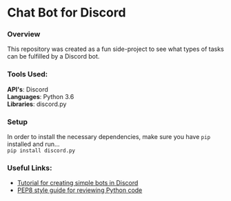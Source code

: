 # Chat Bot for Discord

### Overview
This repository was created as a fun side-project to see what types of tasks can be fulfilled by a Discord bot. 
### Tools Used:  
**API's**: Discord  
**Languages**: Python 3.6  
**Libraries**: discord.py

### Setup
In order to install the necessary dependencies, make sure you have `pip` installed and run...  
`pip install discord.py`  

### Useful Links:
* [Tutorial for creating simple bots in Discord](https://tutorials.botsfloor.com/creating-chatbots-for-discord-90407e1bf382)  
* [PEP8 style guide for reviewing Python code](https://www.python.org/dev/peps/pep-0008/)

